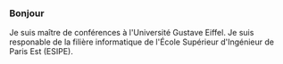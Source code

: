 ### Bonjour

Je suis maître de conférences à l'Université Gustave Eiffel. Je suis responable de la filière informatique de l'École Supérieur d'Ingénieur de Paris Est (ESIPE).
